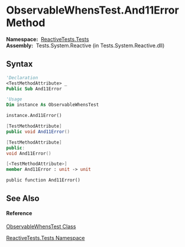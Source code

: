 # ObservableWhensTest.And11Error Method

**Namespace:**  [ReactiveTests.Tests](ReactiveTests.Tests\ReactiveTests.Tests.md)  
**Assembly:**  Tests.System.Reactive (in Tests.System.Reactive.dll)

## Syntax

```vb
'Declaration
<TestMethodAttribute> _
Public Sub And11Error
```

```vb
'Usage
Dim instance As ObservableWhensTest

instance.And11Error()
```

```csharp
[TestMethodAttribute]
public void And11Error()
```

```c++
[TestMethodAttribute]
public:
void And11Error()
```

```fsharp
[<TestMethodAttribute>]
member And11Error : unit -> unit 
```

```jscript
public function And11Error()
```

## See Also

#### Reference

[ObservableWhensTest Class](ObservableWhensTest\ObservableWhensTest.md)

[ReactiveTests.Tests Namespace](ReactiveTests.Tests\ReactiveTests.Tests.md)





